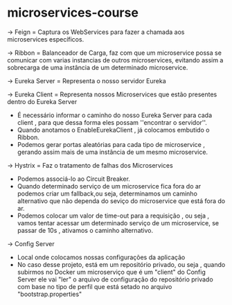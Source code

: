 # microservices-course

-> Feign = Captura os WebServices para fazer a chamada aos microservices específicos.

-> Ribbon = Balanceador de Carga, faz com que um microservice possa se comunicar com varias instancias de outros microservices,
evitando assim a sobrecarga de uma instância de um determinado microservice.

-> Eureka Server = Representa o nosso servidor Eureka

-> Eureka Client = Representa nossos Microservices que estão presentes dentro do Eureka Server

- É necessário informar o caminho do nosso Eureka Server para cada client , para que dessa forma eles possam ''encontrar o servidor''.
- Quando anotamos o EnableEurekaClient , já colocamos embutido o Ribbon.
- Podemos gerar portas aleatórias para cada tipo de microservice , gerando assim mais de uma instância de um mesmo microservice.

-> Hystrix = Faz o tratamento de falhas dos Microservices
- Podemos associá-lo ao Circuit Breaker.
- Quando determinado serviço de um microservice fica fora do ar podemos criar um fallback,ou seja,
 determinamos um  caminho alternativo que não dependa do seviço do microservice que está fora do ar.
- Podemos colocar um valor de time-out para a requisição , ou seja , vamos tentar acessar um determinado serviço
de um microservice, se passar de 10s , ativamos o caminho alternativo. 


-> Config Server
-  Local onde colocamos nossas configurações da aplicação
-  No caso desse projeto, está em um repositório privado, ou seja , quando subirmos  no Docker  um microserviço que é um "client" do Config Server ele vai "ler"
o arquivo de configuração do repositório privado com base no tipo de perfil que está setado no arquivo "bootstrap.properties"

